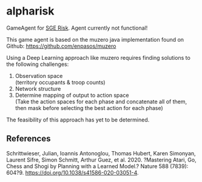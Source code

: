 # alpharisk

GameAgent for [SGE Risk](https://gitlab.com/StrategyGameEngine/sge-risk). Agent currently not functional!

This game agent is based on the muzero java implementation found on Github: https://github.com/enpasos/muzero

Using a Deep Learning approach like muzero requires finding solutions to the following challenges:

1. Observation space <br>
  (territory occupants & troop counts)
2. Network structure
3. Determine mapping of output to action space <br>
(Take the action spaces for each phase and concatenate all of them, then mask before selecting the best action for each phase)

The feasibility of this approach has yet to be determined.

## References

Schrittwieser, Julian, Ioannis Antonoglou, Thomas Hubert, Karen Simonyan, Laurent Sifre, Simon Schmitt, Arthur Guez, et al. 2020. ?Mastering Atari, Go, Chess and Shogi by Planning with a Learned Model.? Nature 588 (7839): 604?9. https://doi.org/10.1038/s41586-020-03051-4.
